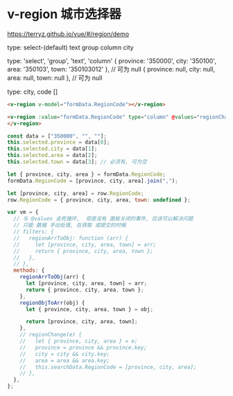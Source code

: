 # v-region 城市选择器

https://terryz.github.io/vue/#/region/demo

type: select-(default) text group column city

type: 'select', 'group', 'text', 'column'
{
province: '350000',
city: '350100',
area: '350103',
town: '350103012'
}, // 可为 null
{
province: null,
city: null,
area: null,
town: null
}, // 可为 null

type: city, code []

```html
<v-region v-model="formData.RegionCode"></v-region>

<v-region :value="formData.RegionCode" type="column" @values="regionChange">
</v-region>
```

```js
const data = ["350000", "", ""];
this.selected.province = data[0];
this.selected.city = data[1];
this.selected.area = data[2];
this.selected.town = data[3]; // 必须有, 可为空

let { province, city, area } = formData.RegionCode;
formData.RegionCode = [province, city, area].join(",");

let [province, city, area] = row.RegionCode;
row.RegionCode = { province, city, area, town: undefined };

var vm = {
  // 与 @values 会死循环,  但是没有 面板关闭的事件, 应该可以解决问题
  // 只能 数据 手动处理, 在获取 或提交的时候
  // filters: {
  //   regionArrToObj: function (arr) {
  //     let [province, city, area, town] = arr;
  //     return { province, city, area, town };
  //   },
  // },
  methods: {
    regionArrToObj(arr) {
      let [province, city, area, town] = arr;
      return { province, city, area, town };
    },
    regionObjToArr(obj) {
      let { province, city, area, town } = obj;

      return [province, city, area, town];
    },
    // regionChange(e) {
    //   let { province, city, area } = e;
    //   province = province && province.key;
    //   city = city && city.key;
    //   area = area && area.key;
    //   this.searchData.RegionCode = [province, city, area];
    // },
  },
};
```
